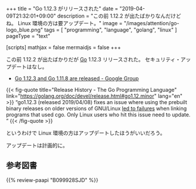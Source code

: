 +++
title = "Go 1.12.3 がリリースされた"
date = "2019-04-09T21:32:01+09:00"
description = "この前 1.12.2 が出たばかりなんだけどね。 Linux 環境の方は要アップデート。"
image = "/images/attention/go-logo_blue.png"
tags  = [ "programming", "language", "golang", "linux" ]
pageType = "text"

[scripts]
  mathjax = false
  mermaidjs = false
+++

この前 1.12.2 が出たばかりだが [Go] 1.12.3 リリースされた。
セキュリティ・アップデートはなし。

- [Go 1.12.3 and Go 1.11.8 are released - Google Group](https://groups.google.com/forum/#!topic/golang-announce/o8f9J4WQhKs)

{{< fig-quote title="Release History - The Go Programming Language" link="https://golang.org/doc/devel/release.html#go1.12.minor" lang="en" >}}
<q>go1.12.3 (released 2019/04/08) fixes an issue where using the prebuilt binary releases on older versions of GNU/Linux <a href="https://golang.org/issue/31293">led to failures</a> when linking programs that used cgo. Only Linux users who hit this issue need to update. </q>
{{< /fig-quote >}}

というわけで Linux 環境の方はアップデートしたほうがいいだろう。

アップデートは計画的に。

[Go]: https://go.dev/
[Go 言語]: https://golang.org/ "The Go Programming Language"

## 参考図書

{{% review-paapi "B099928SJD" %}} <!-- プログラミング言語Go -->
